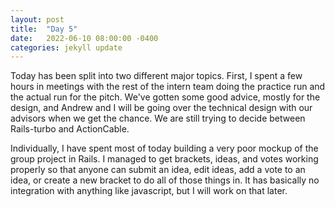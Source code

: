 ```yaml
---
layout: post
title:  "Day 5"
date:   2022-06-10 08:00:00 -0400
categories: jekyll update
---
```


Today has been split into two different major topics. First, I spent a few hours in meetings with the rest of the intern team doing the practice run and the actual run for the pitch. We've gotten some good advice, mostly for the design, and Andrew and I will be going over the technical design with our advisors when we get the chance. We are still trying to decide between Rails-turbo and ActionCable.

Individually, I have spent most of today building a very poor mockup of the group project in Rails. I managed to get brackets, ideas, and votes working properly so that anyone can submit an idea, edit ideas, add a vote to an idea, or create a new bracket to do all of those things in. It has basically no integration with anything like javascript, but I will work on that later.